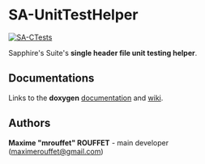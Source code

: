 # SA-UnitTestHelper

[![SA-CTests](https://github.com/SapphireSuite/UnitTestHelper/actions/workflows/sa_ctest.yml/badge.svg)](https://github.com/SapphireSuite/UnitTestHelper/actions/workflows/sa_ctest.yml)

Sapphire's Suite's **single header file unit testing helper**.

## Documentations

Links to the **doxygen** [documentation](https://SapphireSuite.github.io/UnitTestHelper/) and [wiki](https://github.com/SapphireSuite/UnitTestHelper/wiki).

## Authors

**Maxime "mrouffet" ROUFFET** - main developer (maximerouffet@gmail.com)